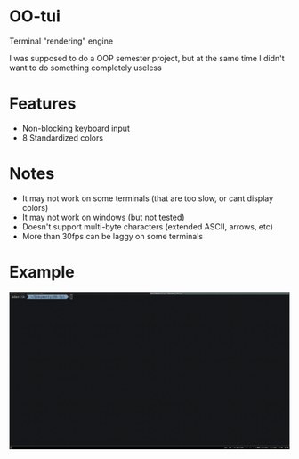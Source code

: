 # OO-tui
Terminal "rendering" engine

I was supposed to do a OOP semester project, but at the same time I didn't want to do something completely useless

# Features
- Non-blocking keyboard input
- 8 Standardized colors

# Notes 
- It may not work on some terminals (that are too slow, or cant display colors)
- It may not work on windows (but not tested)
- Doesn't support multi-byte characters (extended ASCII, arrows, etc)
- More than 30fps can be laggy on some terminals

# Example

![Circles](examples/circles.gif)